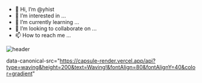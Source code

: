 

- 👋 Hi, I’m @yhist
- 👀 I’m interested in ...
- 🌱 I’m currently learning ...
- 💞️ I’m looking to collaborate on ...
- 📫 How to reach me ...


![header](https://capsule-render.vercel.app/api?type=waving&color=auto&height=300&section=header&text=capsule%20render&fontSize=90)


data-canonical-src="https://capsule-render.vercel.app/api?type=waving&height=200&text=Waving!&fontAlign=80&fontAlignY=40&color=gradient"

<!---
yhist/yhist is a ✨ special ✨ repository because its `README.md` (this file) appears on your GitHub profile.
You can click the Preview link to take a look at your changes.
--->
